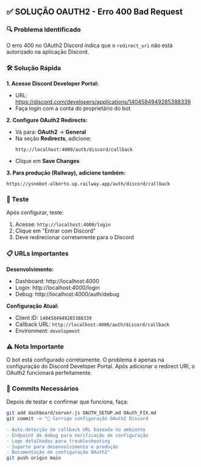 ## ✅ SOLUÇÃO OAUTH2 - Erro 400 Bad Request

### 🔍 Problema Identificado
O erro 400 no OAuth2 Discord indica que o `redirect_uri` não está autorizado na aplicação Discord.

### 🛠️ Solução Rápida

**1. Acesse Discord Developer Portal:**
- URL: https://discord.com/developers/applications/1404584949285388339
- Faça login com a conta do proprietário do bot

**2. Configure OAuth2 Redirects:**
- Vá para: **OAuth2** → **General** 
- Na seção **Redirects**, adicione:
  ```
  http://localhost:4000/auth/discord/callback
  ```
- Clique em **Save Changes**

**3. Para produção (Railway), adicione também:**
  ```
  https://ysnmbot-alberto.up.railway.app/auth/discord/callback
  ```

### 🧪 Teste
Após configurar, teste:
1. Acesse: `http://localhost:4000/login`
2. Clique em "Entrar com Discord"
3. Deve redirecionar corretamente para o Discord

### 📋 URLs Importantes

**Desenvolvimento:**
- Dashboard: http://localhost:4000
- Login: http://localhost:4000/login
- Debug: http://localhost:4000/auth/debug

**Configuração Atual:**
- Client ID: `1404584949285388339`
- Callback URL: `http://localhost:4000/auth/discord/callback`
- Environment: `development`

### ⚠️ Nota Importante
O bot está configurado corretamente. O problema é apenas na configuração do Discord Developer Portal. Após adicionar o redirect URI, o OAuth2 funcionará perfeitamente.

### 📝 Commits Necessários
Depois de testar e confirmar que funciona, faça:
```bash
git add dashboard/server.js OAUTH_SETUP.md OAuth_FIX.md
git commit -m "🔧 Corrige configuração OAuth2 Discord

- Auto-detecção de callback URL baseada no ambiente
- Endpoint de debug para verificação de configuração
- Logs detalhados para troubleshooting
- Suporte para desenvolvimento e produção
- Documentação de configuração OAuth2"
git push origin main
```
